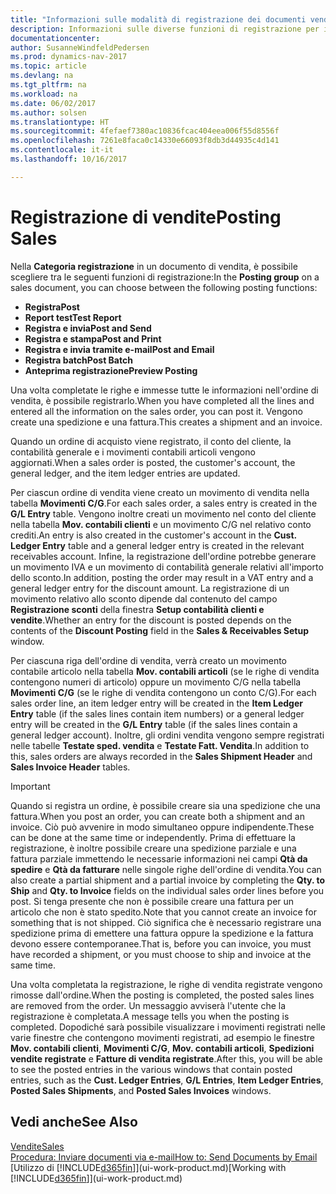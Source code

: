 ```yaml
---
title: "Informazioni sulle modalità di registrazione dei documenti vendita"
description: Informazioni sulle diverse funzioni di registrazione per i documenti di vendita.
documentationcenter: 
author: SusanneWindfeldPedersen
ms.prod: dynamics-nav-2017
ms.topic: article
ms.devlang: na
ms.tgt_pltfrm: na
ms.workload: na
ms.date: 06/02/2017
ms.author: solsen
ms.translationtype: HT
ms.sourcegitcommit: 4fefaef7380ac10836fcac404eea006f55d8556f
ms.openlocfilehash: 7261e8faca0c14330e66093f8db3d44935c4d141
ms.contentlocale: it-it
ms.lasthandoff: 10/16/2017

---
```

# <a name="posting-sales"></a><span data-ttu-id="d27e5-103">Registrazione di vendite</span><span class="sxs-lookup"><span data-stu-id="d27e5-103">Posting Sales</span></span>
<span data-ttu-id="d27e5-104">Nella **Categoria registrazione** in un documento di vendita, è possibile scegliere tra le seguenti funzioni di registrazione:</span><span class="sxs-lookup"><span data-stu-id="d27e5-104">In the **Posting group** on a sales document, you can choose between the following posting functions:</span></span>

* <span data-ttu-id="d27e5-105">**Registra**</span><span class="sxs-lookup"><span data-stu-id="d27e5-105">**Post**</span></span>
* <span data-ttu-id="d27e5-106">**Report test**</span><span class="sxs-lookup"><span data-stu-id="d27e5-106">**Test Report**</span></span>
* <span data-ttu-id="d27e5-107">**Registra e invia**</span><span class="sxs-lookup"><span data-stu-id="d27e5-107">**Post and Send**</span></span>
* <span data-ttu-id="d27e5-108">**Registra e stampa**</span><span class="sxs-lookup"><span data-stu-id="d27e5-108">**Post and Print**</span></span>
* <span data-ttu-id="d27e5-109">**Registra e invia tramite e-mail**</span><span class="sxs-lookup"><span data-stu-id="d27e5-109">**Post and Email**</span></span>
* <span data-ttu-id="d27e5-110">**Registra batch**</span><span class="sxs-lookup"><span data-stu-id="d27e5-110">**Post Batch**</span></span>
* <span data-ttu-id="d27e5-111">**Anteprima registrazione**</span><span class="sxs-lookup"><span data-stu-id="d27e5-111">**Preview Posting**</span></span>

<span data-ttu-id="d27e5-112">Una volta completate le righe e immesse tutte le informazioni nell'ordine di vendita, è possibile registrarlo.</span><span class="sxs-lookup"><span data-stu-id="d27e5-112">When you have completed all the lines and entered all the information on the sales order, you can post it.</span></span> <span data-ttu-id="d27e5-113">Vengono create una spedizione e una fattura.</span><span class="sxs-lookup"><span data-stu-id="d27e5-113">This creates a shipment and an invoice.</span></span>

<span data-ttu-id="d27e5-114">Quando un ordine di acquisto viene registrato, il conto del cliente, la contabilità generale e i movimenti contabili articoli vengono aggiornati.</span><span class="sxs-lookup"><span data-stu-id="d27e5-114">When a sales order is posted, the customer's account, the general ledger, and the item ledger entries are updated.</span></span>

<span data-ttu-id="d27e5-115">Per ciascun ordine di vendita viene creato un movimento di vendita nella tabella **Movimenti C/G**.</span><span class="sxs-lookup"><span data-stu-id="d27e5-115">For each sales order, a sales entry is created in the **G/L Entry** table.</span></span> <span data-ttu-id="d27e5-116">Vengono inoltre creati un movimento nel conto del cliente nella tabella **Mov. contabili clienti** e un movimento C/G nel relativo conto crediti.</span><span class="sxs-lookup"><span data-stu-id="d27e5-116">An entry is also created in the customer's account in the **Cust. Ledger Entry** table and a general ledger entry is created in the relevant receivables account.</span></span> <span data-ttu-id="d27e5-117">Infine, la registrazione dell'ordine potrebbe generare un movimento IVA e un movimento di contabilità generale relativi all'importo dello sconto.</span><span class="sxs-lookup"><span data-stu-id="d27e5-117">In addition, posting the order may result in a VAT entry and a general ledger entry for the discount amount.</span></span> <span data-ttu-id="d27e5-118">La registrazione di un movimento relativo allo sconto dipende dal contenuto del campo **Registrazione sconti** della finestra **Setup contabilità clienti e vendite**.</span><span class="sxs-lookup"><span data-stu-id="d27e5-118">Whether an entry for the discount is posted depends on the contents of the **Discount Posting** field in the **Sales & Receivables Setup** window.</span></span>

<span data-ttu-id="d27e5-119">Per ciascuna riga dell'ordine di vendita, verrà creato un movimento contabile articolo nella tabella **Mov. contabili articoli** (se le righe di vendita contengono numeri di articolo) oppure un movimento C/G nella tabella **Movimenti C/G** (se le righe di vendita contengono un conto C/G).</span><span class="sxs-lookup"><span data-stu-id="d27e5-119">For each sales order line, an item ledger entry will be created in the **Item Ledger Entry** table (if the sales lines contain item numbers) or a general ledger entry will be created in the **G/L Entry** table (if the sales lines contain a general ledger account).</span></span> <span data-ttu-id="d27e5-120">Inoltre, gli ordini vendita vengono sempre registrati nelle tabelle **Testate sped. vendita** e **Testate Fatt. Vendita**.</span><span class="sxs-lookup"><span data-stu-id="d27e5-120">In addition to this, sales orders are always recorded in the **Sales Shipment Header** and **Sales Invoice Header** tables.</span></span>

> [!IMPORTANT]  
>   <span data-ttu-id="d27e5-121">Quando si registra un ordine, è possibile creare sia una spedizione che una fattura.</span><span class="sxs-lookup"><span data-stu-id="d27e5-121">When you post an order, you can create both a shipment and an invoice.</span></span> <span data-ttu-id="d27e5-122">Ciò può avvenire in modo simultaneo oppure indipendente.</span><span class="sxs-lookup"><span data-stu-id="d27e5-122">These can be done at the same time or independently.</span></span> <span data-ttu-id="d27e5-123">Prima di effettuare la registrazione, è inoltre possibile creare una spedizione parziale e una fattura parziale immettendo le necessarie informazioni nei campi **Qtà da spedire** e **Qtà da fatturare** nelle singole righe dell'ordine di vendita.</span><span class="sxs-lookup"><span data-stu-id="d27e5-123">You can also create a partial shipment and a partial invoice by completing the **Qty. to Ship** and **Qty. to Invoice** fields on the individual sales order lines before you post.</span></span> <span data-ttu-id="d27e5-124">Si tenga presente che non è possibile creare una fattura per un articolo che non è stato spedito.</span><span class="sxs-lookup"><span data-stu-id="d27e5-124">Note that you cannot create an invoice for something that is not shipped.</span></span> <span data-ttu-id="d27e5-125">Ciò significa che è necessario registrare una spedizione prima di emettere una fattura oppure la spedizione e la fattura devono essere contemporanee.</span><span class="sxs-lookup"><span data-stu-id="d27e5-125">That is, before you can invoice, you must have recorded a shipment, or you must choose to ship and invoice at the same time.</span></span>

<span data-ttu-id="d27e5-126">Una volta completata la registrazione, le righe di vendita registrate vengono rimosse dall'ordine.</span><span class="sxs-lookup"><span data-stu-id="d27e5-126">When the posting is completed, the posted sales lines are removed from the order.</span></span> <span data-ttu-id="d27e5-127">Un messaggio avviserà l'utente che la registrazione è completata.</span><span class="sxs-lookup"><span data-stu-id="d27e5-127">A message tells you when the posting is completed.</span></span> <span data-ttu-id="d27e5-128">Dopodiché sarà possibile visualizzare i movimenti registrati nelle varie finestre che contengono movimenti registrati, ad esempio le finestre **Mov. contabili clienti**, **Movimenti C/G**, **Mov. contabili articoli**, **Spedizioni vendite registrate** e **Fatture di vendita registrate**.</span><span class="sxs-lookup"><span data-stu-id="d27e5-128">After this, you will be able to see the posted entries in the various windows that contain posted entries, such as the **Cust. Ledger Entries**, **G/L Entries**, **Item Ledger Entries**, **Posted Sales Shipments**, and **Posted Sales Invoices** windows.</span></span>

## <a name="see-also"></a><span data-ttu-id="d27e5-129">Vedi anche</span><span class="sxs-lookup"><span data-stu-id="d27e5-129">See Also</span></span>
[<span data-ttu-id="d27e5-130">Vendite</span><span class="sxs-lookup"><span data-stu-id="d27e5-130">Sales</span></span>](sales-manage-sales.md)  
[<span data-ttu-id="d27e5-131">Procedura: Inviare documenti via e-mail</span><span class="sxs-lookup"><span data-stu-id="d27e5-131">How to: Send Documents by Email</span></span>](ui-how-send-documents-email.md)  
<span data-ttu-id="d27e5-132">[Utilizzo di [!INCLUDE[d365fin](includes/d365fin_md.md)]](ui-work-product.md)</span><span class="sxs-lookup"><span data-stu-id="d27e5-132">[Working with [!INCLUDE[d365fin](includes/d365fin_md.md)]](ui-work-product.md)</span></span>


